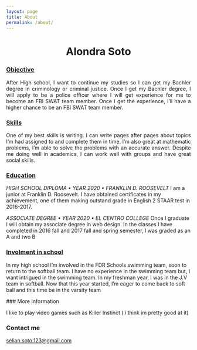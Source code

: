 ```yaml
---
layout: page
title: About
permalink: /about/
---
```


<h1 style="text-align: center;">Alondra Soto</h1>

<h3><span style="text-decoration: underline;">Objective </span></h3>
<p style="text-align: justify;">After High school, I want to continue my studies so I can get my Bachler degree in criminology or criminal justice. Once I get my Bachler degree, I will apply to be a police officer where I will get experience for me to become an FBI SWAT team member. Once I get the experience, I&rsquo;ll have a higher chance to be an FBI SWAT team member.</p>
<h3><span style="text-decoration: underline;">Skills</span></h3>
<p style="text-align: justify;">One of my best skills is writing. I can write pages after pages about topics I&rsquo;m had assigned to and complete them in time. I&rsquo;m also great at mathematic problems, I&rsquo;m able to solve the problems with an accurate answer. Despite me doing well in academics, I can work well with groups and have great social skills.</p>
<h3 style="text-align: justify;"><span style="text-decoration: underline;">Education</span></h3>
<p><em>HIGH SCHOOL DIPLOMA &bull; YEAR 2020 &bull; FRANKLIN D. ROOSEVELT</em> I am a junior at Franklin D. Roosevelt. I have obtained certificates in my achievement, one of them making outstand grade in English 2 STAAR test in 2016-2017.</p>
<p><em>ASSOCIATE DEGREE &bull; YEAR 2020 &bull; EL CENTRO COLLEGE</em> Once I graduate I will obtain my associate degree in web design. In the classes I have completed in 2016 fall and 2017 fall and spring semester, I was graded as an A and two B</p>
<h3><span style="text-decoration: underline;">Involment in school</span></h3>
<p>In my high school I&rsquo;m involved in the FDR Schools swimming team, soon to return to the softball team. I have no experience in the swimming team but, I want intrigued in the swimming team. In my freshman year, I was in the J.V team in softball. Now that this year started, I&rsquo;m eager to come back to soft ball and this time be in the varsity team</p>
### More Information

I like to play video games such as Killer Instinct ( i think im pretty good at it)

### Contact me

[selian.soto.123@gmail.com](mailto:selian.soto.123@gmail.com)
